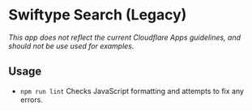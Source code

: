 # Swiftype Search (Legacy)

_This app does not reflect the current Cloudflare Apps guidelines, and should not be use used for examples._

## Usage

- `npm run lint` Checks JavaScript formatting and attempts to fix any errors.

